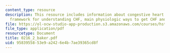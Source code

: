 ```yaml
---
content_type: resource
description: This resource includes information about congestive heart failure, physiological
  framework for understanding CHF, main physiologic ways to get CHF and appendix.
file: https://ol-ocw-studio-app-production.s3.amazonaws.com/courses/hst-151-principles-of-pharmacology-spring-2005/9583955853e9a2426e4b7ae39365cd8f_0216_2_baker.pdf
file_type: application/pdf
resourcetype: Document
title: 0216_2_baker.pdf
uid: 95839558-53e9-a242-6e4b-7ae39365cd8f
---
```

